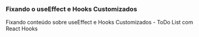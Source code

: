 ### Fixando o useEffect e Hooks Customizados
Fixando conteúdo sobre useEffect e Hooks Customizados - ToDo List com React Hooks
